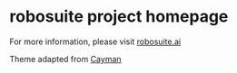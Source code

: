 # robosuite project homepage

For more information, please visit [robosuite.ai](http://robosuite.ai/)

Theme adapted from [Cayman](https://github.com/pages-themes/cayman)